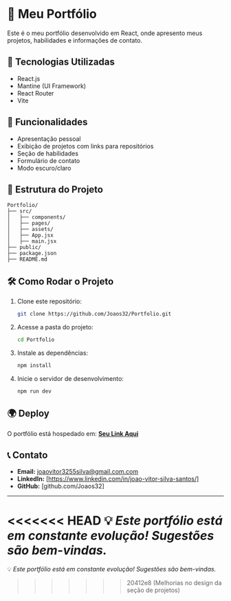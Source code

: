# 📌 Meu Portfólio

Este é o meu portfólio desenvolvido em React, onde apresento meus projetos, habilidades e informações de contato.

## 🚀 Tecnologias Utilizadas
- React.js
- Mantine (UI Framework)
- React Router
- Vite

## 🎨 Funcionalidades
- Apresentação pessoal
- Exibição de projetos com links para repositórios
- Seção de habilidades
- Formulário de contato
- Modo escuro/claro

## 📂 Estrutura do Projeto
```
Portfolio/
├── src/
│   ├── components/
│   ├── pages/
│   ├── assets/
│   ├── App.jsx
│   ├── main.jsx
├── public/
├── package.json
├── README.md
```

## 🛠 Como Rodar o Projeto
1. Clone este repositório:
   ```sh
   git clone https://github.com/Joaos32/Portfolio.git
   ```
2. Acesse a pasta do projeto:
   ```sh
   cd Portfolio
   ```
3. Instale as dependências:
   ```sh
   npm install
   ```
4. Inicie o servidor de desenvolvimento:
   ```sh
   npm run dev
   ```

## 🌍 Deploy
O portfólio está hospedado em: [**Seu Link Aqui**](#)

## 📞 Contato
- **Email:** joaovitor3255silva@gmail.com.com
- **LinkedIn:** [https://www.linkedin.com/in/joao-vitor-silva-santos/]
- **GitHub:** [github.com/Joaos32]

---
<<<<<<< HEAD
💡 *Este portfólio está em constante evolução! Sugestões são bem-vindas.*
=======
💡 *Este portfólio está em constante evolução! Sugestões são bem-vindas.*
>>>>>>> 20412e8 (Melhorias no design da seção de projetos)
